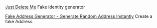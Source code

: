 
[Just Delete Me](http://backgroundchecks.org/justdeleteme/fake-identity-generator/)
Fake identity generator

[Fake Address Generator - Generate Random Address Instantly](https://www.fakeaddressgenerator.com/)
Create a fake Address
